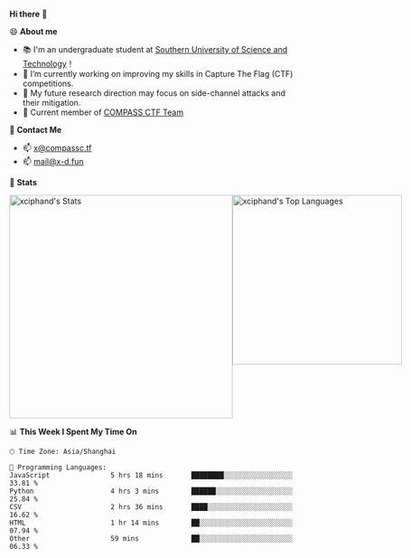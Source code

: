 **Hi there** 👋


😄 **About me**

- 📚 I'm an undergraduate student at [Southern University of Science and Technology](https://www.sustech.edu.cn)！
- 🌱 I’m currently working on improving my skills in Capture The Flag (CTF) competitions.
- 🔭 My future research direction may focus on side-channel attacks and their mitigation.
- 🚩 Current member of [COMPASS CTF Team](https://blog.compassc.tf/) 

👋 **Contact Me**

- 📫 [x@compassc.tf](mailto:x@compassc.tf)
- 📫 [mail@x-d.fun](mailto:mail@x-d.fun)

🌟 **Stats**

<div style="display: flex; justify-content: space-between;">
  <img src="https://github-readme-stats-ten-dusky-26.vercel.app/api?username=xciphand&theme=vue-dark&show_icons=true&hide_border=true&count_private=true" alt="xciphand's Stats" width="395" />
  <img src="https://github-readme-stats-ten-dusky-26.vercel.app/api/top-langs/?username=xciphand&theme=vue-dark&show_icons=true&hide_border=true&layout=compact" alt="xciphand's Top Languages" width="300" />
</div>


<!--START_SECTION:waka-->
📊 **This Week I Spent My Time On** 

```text
🕑︎ Time Zone: Asia/Shanghai

💬 Programming Languages: 
JavaScript               5 hrs 18 mins       ████████░░░░░░░░░░░░░░░░░   33.81 % 
Python                   4 hrs 3 mins        ██████░░░░░░░░░░░░░░░░░░░   25.84 % 
CSV                      2 hrs 36 mins       ████░░░░░░░░░░░░░░░░░░░░░   16.62 % 
HTML                     1 hr 14 mins        ██░░░░░░░░░░░░░░░░░░░░░░░   07.94 % 
Other                    59 mins             ██░░░░░░░░░░░░░░░░░░░░░░░   06.33 % 
```


<!--END_SECTION:waka-->
